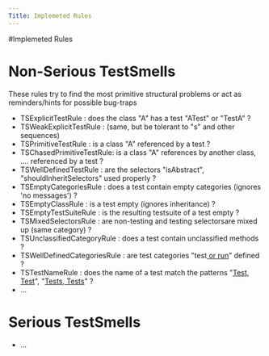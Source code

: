 ```yaml
---
Title: Implemeted Rules
---
```

#Implemeted Rules
# Non-Serious TestSmells
These rules try to find the most primitive structural problems or act as reminders/hints for possible bug-traps

-  TSExplicitTestRule : does the class "A" has a test "ATest" or "TestA" ?
-  TSWeakExplicitTestRule : (same, but be tolerant to "s" and other sequences)
-  TSPrimitiveTestRule : is a class "A" referenced by a test ?
-  TSChasedPrimitiveTestRule: is a class "A" references by another class, .... referenced by a test ?
-  TSWellDefinedTestRule : are the selectors "isAbstract", "shouldInheritSelectors" used properly ?
-  TSEmptyCategoriesRule : does a test contain empty categories (ignores 'no messages') ?
-  TSEmptyClassRule : is a test empty (ignores inheritance) ?
-  TSEmptyTestSuiteRule : is the resulting testsuite of a test empty ?
-  TSMixedSelectorsRule : are non-testing and testing selectorsare mixed up (same category) ?
-  TSUnclassifiedCategoryRule : does a test contain unclassified methods ?
-  TSWellDefinedCategoriesRule : are test categories "test[ or run](%base_url%/wiki/alumni/stefanreichhart/testsmells/implemetedrules/orrun)" defined ?
-  TSTestNameRule : does the name of a test match the patterns "[Test, Test](%base_url%/wiki/alumni/stefanreichhart/testsmells/implemetedrules/testtest)", "[Tests, Tests](%base_url%/wiki/alumni/stefanreichhart/testsmells/implemetedrules/teststests)" ?
-  ...

# Serious TestSmells

-  ...
